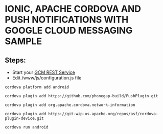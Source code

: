 # IONIC, APACHE CORDOVA AND PUSH NOTIFICATIONS WITH GOOGLE CLOUD MESSAGING SAMPLE #

## Steps: ##

* Start your [GCM REST Service](https://github.com/marlandy/gcm-rest)
* Edit /www/js/configuration.js file
```
cordova platform add android
```
```
cordova plugin add https://github.com/phonegap-build/PushPlugin.git
```
```
cordova plugin add org.apache.cordova.network-information
```
```
cordova plugin add https://git-wip-us.apache.org/repos/asf/cordova-plugin-device.git
```
```
cordova run android
```